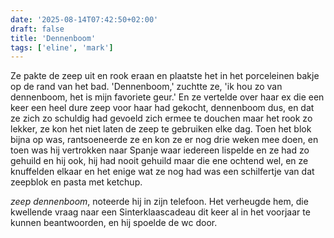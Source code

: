 ```yaml
---
date: '2025-08-14T07:42:50+02:00'
draft: false
title: 'Dennenboom'
tags: ['eline', 'mark']
---
```


Ze pakte de zeep uit en rook eraan en plaatste het in het porceleinen bakje op de rand van het bad. 'Dennenboom,' zuchtte ze, 'ik hou zo van dennenboom, het is mijn favoriete geur.' En ze vertelde over haar ex die een keer een heel dure zeep voor haar had gekocht, dennenboom dus, en dat ze zich zo schuldig had gevoeld zich ermee te douchen maar het rook zo lekker, ze kon het niet laten de zeep te gebruiken elke dag. Toen het blok bijna op was, rantsoeneerde ze en kon ze er nog drie weken mee doen, en toen was hij vertrokken naar Spanje waar iedereen lispelde en ze had zo gehuild en hij ook, hij had nooit gehuild maar die ene ochtend wel, en ze knuffelden elkaar en het enige wat ze nog had was een schilfertje van dat zeepblok en pasta met ketchup.

*zeep dennenboom*, noteerde hij in zijn telefoon. Het verheugde hem, die kwellende vraag naar een Sinterklaascadeau dit keer al in het voorjaar te kunnen beantwoorden, en hij spoelde de wc door.